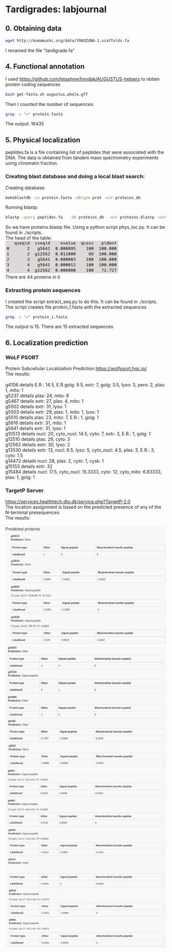 # Tardigrades: labjournal

## 0. Obtaining data
```bash
wget http://kumamushi.org/data/YOKOZUNA-1.scaffolds.fa
```
I renamed the file "tardigrade.fa"

## 4. Functional annotation 
I used https://github.com/tejashree1modak/AUGUSTUS-helpers to obtain protein coding sequences
```bash
bash get-fasta.sh augustus.whole.gff
```
Then I counted the number of sequences:
```bash
grep -c ">" protein.fasta
```
The output: 16435

## 5. Physical localization
peplides.fa is a file containing list of peptides that were associated with the DNA. The data is obtained from tandem mass spectrometry experiments using chromatin fraction. <br>
### Creating blast database and doing a local blast search:
Creating database:
```bash
makeblastdb -in protein.fasta -dbtype prot -out proteins_db
```
Running blastp:
```bash 
blastp -query peptides.fa   -db proteins_db  -out proteins.blastp -outfmt "6 qseqid sseqid evalue qcovs pident" -evalue 0.05  -task blastp-short

```
So we have proteins.blastp file. Using a python script phys_loc.py. It can be found in ./scripts.<br>
The head of the table:<br>
![phys_loc](./images/phys_loc.jpg "phys_loc") <br>
There are 44 proteins in it<br>

### Extracting protein sequences
I created the script extract_seq.py to do this. It can be found in ./scripts. The script creates file protein_1.fasta with the extracted sequences<br>
```bash
grep -c ">" protein_1.fasta
```
The output is 15. There are 15 extracted sequences

## 6. Localization prediction
### WoLF PSORT
Protein Subcellular Localization Prediction https://wolfpsort.hgc.jp/ <br>
The results:<br>
<br>
g4106 details E.R.: 14.5, E.R.golg: 9.5, extr: 7, golg: 3.5, lyso: 3, pero: 2, plas: 1, mito: 1 <br>
g5237 details plas: 24, mito: 8 <br>
g5467 details extr: 27, plas: 4, mito: 1 <br>
g5502 details extr: 31, lyso: 1 <br>
g5503 details extr: 29, plas: 1, mito: 1, lyso: 1 <br>
g5510 details plas: 23, mito: 7, E.R.: 1, golg: 1 <br>
g5616 details extr: 31, mito: 1 <br>
g5641 details extr: 31, lyso: 1 <br>
g10513 details nucl: 20, cyto_nucl: 14.5, cyto: 7, extr: 3, E.R.: 1, golg: 1 <br>
g12510 details plas: 29, cyto: 3 <br>
g12562 details extr: 30, lyso: 2 <br>
g13530 details extr: 13, nucl: 6.5, lyso: 5, cyto_nucl: 4.5, plas: 3, E.R.: 3, cyto: 1.5 <br>
g14472 details nucl: 28, plas: 2, cyto: 1, cysk: 1 <br>
g15153 details extr: 32 <br>
g15484 details nucl: 17.5, cyto_nucl: 15.3333, cyto: 12, cyto_mito: 6.83333, plas: 1, golg: 1

### TargetP Server

https://services.healthtech.dtu.dk/service.php?TargetP-2.0 <br>
 The location assignment is based on the predicted presence of any of the N-terminal presequences<br>
The results: <br>
<br>
![pred_prot1](./images/pred_prot1.jpg "pred_prot1") <br>
![pred_prot2](./images/pred_prot2.jpg "pred_prot2") <br>
![pred_prot3](./images/pred_prot3.jpg "pred_prot3") <br>



